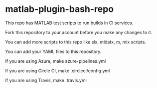 # matlab-plugin-bash-repo

This repo has MATLAB test scripts to run builds in CI services.

Fork this repository to your account before you make any changes to it.

You can add more scripts to this repo like slx, mldatx, m, mlx scripts.

You can add your YAML files to this repository.

If you are using Azure, make azure-pipelines.yml

If you are using Circle CI, make .circleci/config.yml

If you are using Travis, make .travis.yml


